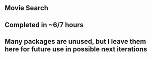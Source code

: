 ## Movie Search

## Completed in ~6/7 hours

## Many packages are unused, but I leave them here for future use in possible next iterations